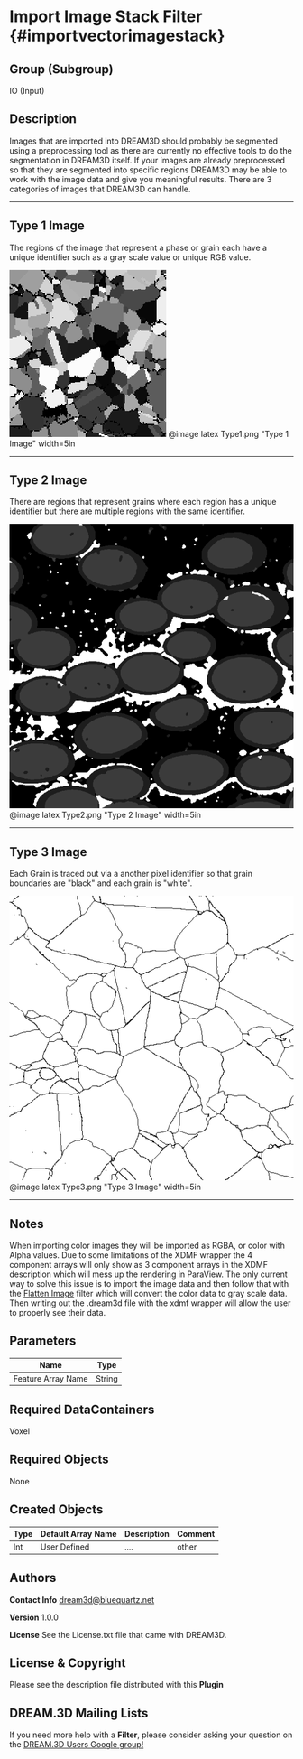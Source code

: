 Import Image Stack Filter {#importvectorimagestack}
=============

## Group (Subgroup) ##

IO (Input)


## Description ##

Images that are imported into DREAM3D should probably be segmented using a preprocessing tool as there are currently no effective tools to do the segmentation in DREAM3D itself. If your images are already preprocessed so that they are segmented into specific regions DREAM3D may be able to work with the image data and give you meaningful results. There are 3 categories of images that DREAM3D can handle.

----------

## Type 1 Image

The regions of the image that represent a phase or grain each have a unique identifier such as a gray scale value or unique RGB value.

![Type 1 Image](Images/Type1.png)
@image latex Type1.png "Type 1 Image" width=5in

-----

## Type 2 Image ##

There are regions that represent grains where each region has a unique identifier but there are multiple regions with the same identifier.

![Type 2 Image](Images/Type2.png)
@image latex Type2.png "Type 2 Image" width=5in

-----

## Type 3 Image ##

Each Grain is traced out via a another pixel identifier so that grain boundaries are "black" and each grain is "white".

![Type 3 Image](Images/Type3.png)
@image latex Type3.png "Type 3 Image" width=5in

-----

## Notes
When importing color images they will be imported as RGBA, or color with Alpha values. Due to some limitations of the XDMF wrapper the 4 component arrays will only show as 3 component arrays in the XDMF description which will mess up the rendering in ParaView. The only current way to solve this issue is to import the image data and then follow that with the [Flatten Image](flattenimage.html) filter which will convert the color data to gray scale data. Then writing out the .dream3d file with the xdmf wrapper will allow the user to properly see their data.


## Parameters ##


| Name             |  Type  |
|------------------|--------|
| Feature Array Name | String |


## Required DataContainers ##

Voxel

## Required Objects ##


None


## Created Objects ##

| Type | Default Array Name | Description | Comment |
|------|--------------------|-------------|---------|
| Int  | User Defined       | ....        | other   |



## Authors ##


**Contact Info** dream3d@bluequartz.net

**Version** 1.0.0

**License**  See the License.txt file that came with DREAM3D.



## License & Copyright ##

Please see the description file distributed with this **Plugin**

## DREAM.3D Mailing Lists ##

If you need more help with a **Filter**, please consider asking your question on the [DREAM.3D Users Google group!](https://groups.google.com/forum/?hl=en#!forum/dream3d-users)


